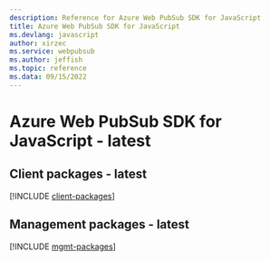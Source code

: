 ```yaml
---
description: Reference for Azure Web PubSub SDK for JavaScript
title: Azure Web PubSub SDK for JavaScript
ms.devlang: javascript
author: xirzec
ms.service: webpubsub
ms.author: jeffish
ms.topic: reference
ms.data: 09/15/2022
---
```

# Azure Web PubSub SDK for JavaScript - latest

## Client packages - latest
[!INCLUDE [client-packages](web-pubsub-client-index.md)]
## Management packages - latest
[!INCLUDE [mgmt-packages](web-pubsub-mgmt-index.md)]